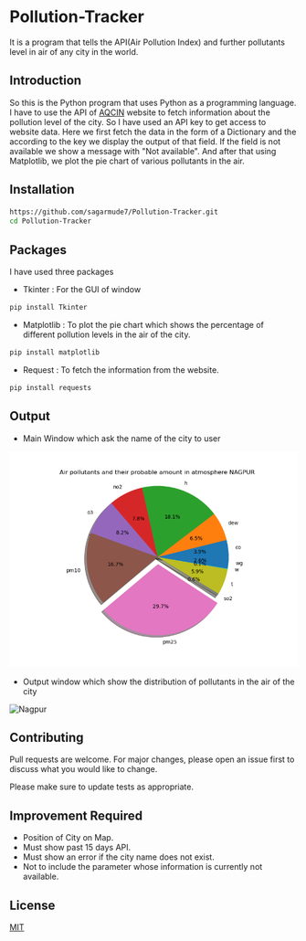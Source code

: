 # Pollution-Tracker

It is a program that tells the API(Air Pollution Index) and further pollutants level in air of any city in the world.

## Introduction
So this is the Python program that uses Python as a programming language. I have to use the API of [AQCIN](https://aqicn.org/city/all/) website to fetch information about the pollution level of the city. So I have used an API key to get access to website data. Here we first fetch the data in the form of a Dictionary and the according to the key we display the output of that field. If the field is not available we show a message with "Not available". And after that using Matplotlib, we plot the pie chart of various pollutants in the air.

## Installation
```bash
https://github.com/sagarmude7/Pollution-Tracker.git
cd Pollution-Tracker
```

## Packages

I have used three packages 
* Tkinter : For the GUI of window
```bash
pip install Tkinter
```
* Matplotlib : To plot the pie chart which shows the percentage of different pollution levels in the air of the city.
```bash
pip install matplotlib
```
* Request : To fetch the information from the website.
```bash
pip install requests
```



## Output
* Main Window which ask the name of the city to user

![Main Window](https://github.com/sagarmude7/Pollution-Tracker/blob/main/Output/Nagpur.png)
* Output window which show the distribution of pollutants in the air of the city

![Nagpur](https://github.com/sagarmude7/Pollution-Tracker/blob/main/Output/Window.png)

## Contributing
Pull requests are welcome. For major changes, please open an issue first to discuss what you would like to change.

Please make sure to update tests as appropriate.

## Improvement Required
* Position of City on Map.
* Must show past 15 days API.
* Must show an error if the city name does not exist.
* Not to include the parameter whose information is currently not available.

## License
[MIT](https://github.com/sagarmude7/Pollution-Tracker/blob/main/LICENSE)
